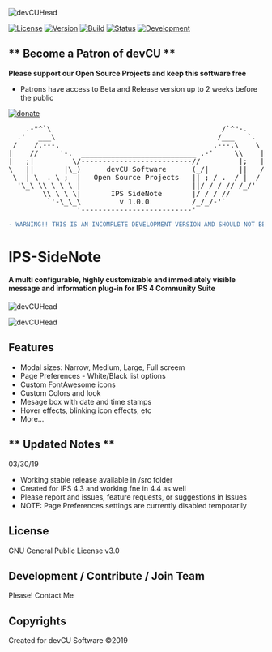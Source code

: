 ![devCUHead](https://www.devcu.net/mediasrc/githubhead_2.gif?V=1.4)

[![License](https://img.shields.io/badge/License-GNUv3-blue.svg)](https://github.com/devCU/IPS-SideNote/blob/master/LICENSE) [![Version](https://img.shields.io/badge/Version-1.0.0-blue.svg)](https://www.devcu.com/forums/devcu-tracker/)
    [![Build](https://img.shields.io/badge/Build-Stable-important.svg)](https://www.devcu.com/forums/devcu-tracker/)
    [![Status](https://img.shields.io/badge/Status-Release-brightgreen.svg)](https://www.devcu.com/forums/devcu-tracker/)
    [![Development](https://img.shields.io/badge/Development-Active-blue.svg)](https://www.devcu.com/forums/devcu-tracker/)


## ** Become a Patron of devCU **
	
**Please support our Open Source Projects and keep this software free**

- Patrons have access to Beta and Release version up to 2 weeks before the public

[![donate](https://www.devcu.net/mediasrc/become_a_patron_button.png)](https://www.patreon.com/devcu/)

    
<pre>
    .-"^`\                                        /`^"-.
  .'   ___\                                      /___   `.
 /    /.---.                                    .---.\    \
|    //     '-.  ___________________________ .-'     \\    |
|   ;|         \/--------------------------//         |;   |
\   ||       |\_)      devCU Software      (_/|       ||   /
 \  | \  . \ ;  |   Open Source Projects   || ; / .  / |  /
  '\_\ \\ \ \ \ |                          ||/ / / // /_/'
        \\ \ \ \|       IPS SideNote       |/ / / //
         `'-\_\_\         v 1.0.0          /_/_/-'`
                '--------------------------'
</pre>


```diff
- WARNING!! THIS IS AN INCOMPLETE DEVELOPMENT VERSION AND SHOULD NOT BE USED IN A PRODUCTION ENVIRONMENT!
```

# IPS-SideNote

#### A multi configurable, highly customizable and immediately visible message and information plug-in for IPS 4 Community Suite

![devCUHead](https://www.devcu.net/mediasrc/example1.PNG?V=1.0)

![devCUHead](https://www.devcu.net/mediasrc/githubhead_2.gif?V=1.0)

## Features

- Modal sizes: Narrow, Medium, Large, Full screem
- Page Preferences - White/Black list options
- Custom FontAwesome icons
- Custom Colors and look
- Mesage box with date and time stamps
- Hover effects, blinking icon effects, etc
- More...

## ** Updated Notes **

03/30/19

- Working stable release available in /src folder
- Created for IPS 4.3 and working fne in 4.4 as well
- Please report and issues, feature requests, or suggestions in Issues
- NOTE: Page Preferences settings are currently disabled temporarily


## License

GNU General Public License v3.0

## Development / Contribute / Join Team

Please! Contact Me

## Copyrights

Created for devCU Software ©2019
